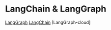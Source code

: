 # LangChain & LangGraph

[LangGraph](https://github.com/moonjukhim/langchain)
[LangChain](https://github.com/moonjukhim/langchain)
[LangGraph-cloud]
